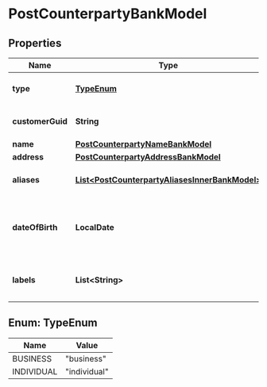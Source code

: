 

# PostCounterpartyBankModel


## Properties

| Name | Type | Description | Notes |
|------------ | ------------- | ------------- | -------------|
|**type** | [**TypeEnum**](#TypeEnum) | The counterparty&#39;s type. |  |
|**customerGuid** | **String** | The owning customer&#39;s identifier. |  [optional] |
|**name** | [**PostCounterpartyNameBankModel**](PostCounterpartyNameBankModel.md) |  |  [optional] |
|**address** | [**PostCounterpartyAddressBankModel**](PostCounterpartyAddressBankModel.md) |  |  [optional] |
|**aliases** | [**List&lt;PostCounterpartyAliasesInnerBankModel&gt;**](PostCounterpartyAliasesInnerBankModel.md) | The counterparty&#39;s aliases. |  [optional] |
|**dateOfBirth** | **LocalDate** | The counterparty&#39;s date of birth; optional for individual counterparties.. |  [optional] |
|**labels** | **List&lt;String&gt;** | The labels associated with the counterparty. |  [optional] |



## Enum: TypeEnum

| Name | Value |
|---- | -----|
| BUSINESS | &quot;business&quot; |
| INDIVIDUAL | &quot;individual&quot; |



